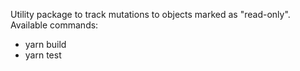 Utility package to track mutations to objects marked as "read-only".
Available commands:

- yarn build
- yarn test
